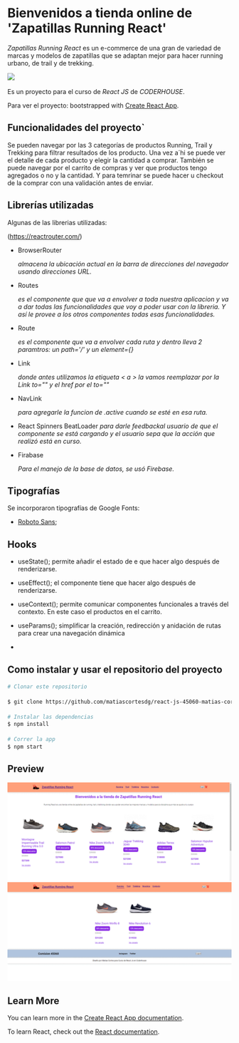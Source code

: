 # Bienvenidos a tienda online de 'Zapatillas Running React'


*Zapatillas Running React* es un e-commerce de una gran de variedad de marcas y modelos de zapatillas que se adaptan mejor para hacer running urbano, de trail y de trekking.

![](./public/logo.png)

Es un proyecto para el curso de _React JS_ de _CODERHOUSE_.

Para ver el proyecto: bootstrapped with [Create React App](https://github.com/facebook/create-react-app).

## Funcionalidades del proyecto`


Se pueden navegar por las 3 categorías de productos Running, Trail y Trekking para filtrar resultados de los producto. Una vez a´hi se puede ver el detalle de cada producto y elegir la cantidad a comprar. También se puede navegar por el carrito de compras y ver que productos tengo agregados o no y la cantidad. Y para temrinar se puede hacer u checkout de la comprar con una validación antes de enviar.

## Librerías utilizadas


Algunas de las librerias utilizadas:

(https://reactrouter.com/)
    
- BrowserRouter

    _almacena la ubicación actual en la barra de direcciones del navegador usando direcciones URL._

- Routes
  
  _es el componente que que va a envolver a toda nuestra aplicacion y va a dar todas las funcionalidades que voy a poder usar con la libreria. Y así le provee a los otros componentes todas esas funcionalidades._

- Route

    _es el componente que va a envolver cada ruta  y dentro lleva 2 paramtros:
    un path='/' y un element={}_

- Link 

    _donde antes utilizamos la etiqueta < a > la vamos reemplazar por la Link to="" y el href por el to=""_
    
- NavLink

    _para agregarle la funcion de .active cuando se esté en esa ruta._

* React Spinners BeatLoader
    _para darle feedbackal usuario de que el componente se está cargando y el usuario sepa que la acción que realizó está en curso._

* Firabase

    _Para el manejo de la base de datos, se usó Firebase._


## Tipografías
Se incorporaron tipografías de Google Fonts:
* [Roboto Sans]('https://fonts.googleapis.com/css2?family=Roboto:wght@300;400;700&display=swap');

## Hooks
* useState();
permite añadir el estado de e que hacer algo después de renderizarse.

* useEffect();
el componente tiene que hacer algo después de renderizarse.

* useContext();
permite comunicar componentes funcionales a través del contexto. En este caso el productos en el carrito.

* useParams();
simplificar la creación, redirección y anidación de rutas para crear una navegación dinámica
*



## Como instalar y usar el repositorio del proyecto

```bash
# Clonar este repositorio

$ git clone https://github.com/matiascortesdg/react-js-45060-matias-cortes.git

# Instalar las dependencias
$ npm install

# Correr la app
$ npm start
```
## Preview
![](./public/preview-1.png)
![](./public/preview-2.png)

## Learn More

You can learn more in the [Create React App documentation](https://facebook.github.io/create-react-app/docs/getting-started).

To learn React, check out the [React documentation](https://reactjs.org/).

